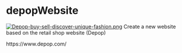 # depopWebsite
[![Depop-buy-sell-discover-unique-fashion.png](https://i.postimg.cc/vBjTLNcS/Depop-buy-sell-discover-unique-fashion.png)](https://postimg.cc/DJr775Qq)
Create a new website based on the retail shop website (Depop)
<p>https://www.depop.com/</p>
